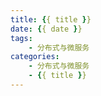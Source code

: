 ```yaml
---
title: {{ title }}
date: {{ date }}  
tags:
    - 分布式与微服务
categories:
    - 分布式与微服务
    - {{ title }}
---
```

